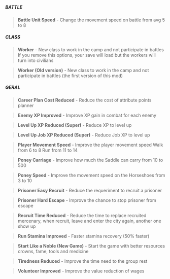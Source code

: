 
##### BATTLE
> **Battle Unit Speed** - Change the movement speed on battle from avg 5 to 8


##### CLASS
> **Worker** - New class to work in the camp and not participate in battles
If you remove this options, your save will load but the workers will turn into civilians

> **Worker (Old version)** - New class to work in the camp and not participate in battles (the first version of this mod)


##### GERAL
> **Career Plan Cost Reduced** - Reduce the cost of attribute points planner

> **Enemy XP Improved** - Improve XP gain in combat for each enemy

> **Level Up XP Reduced (Super)** - Reduce XP to level up

> **Level Up Job XP Reduced (Super)** - Reduce Job XP to level up

> **Player Movement Speed** - Improve the player movement speed
Walk from 6 to 8
Run from 11 to 14

> **Poney Carriage** - Improve how much the Saddle can carry from 10 to 500

> **Poney Speed** - Improve the movement speed on the Horseshoes from 3 to 10

> **Prisoner Easy Recruit** - Reduce the requeriment to recruit a prisoner

> **Prisoner Hard Escape** - Improve the chance to stop prisoner from escape

> **Recruit Time Reduced** - Reduce the time to replace recruited mercenary, when recruit, leave and enter the city again, another one show up

> **Run Stamina Improved** - Faster stamina recovery (50% faster)

> **Start Like a Noble (New Game)** - Start the game with better resources crowns, fame, tools and medicine

> **Tiredness Reduced** - Improve the time need to the group rest

> **Volunteer Improved** - Improve the value reduction of wages

